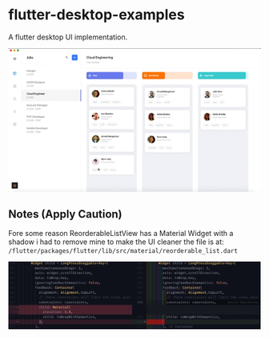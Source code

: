 # flutter-desktop-examples

A flutter desktop UI implementation.

<p float="left">
  <img src="https://github.com/Zfinix/flutter-desktop-examples/raw/master/screenshot/splash.gif" width="1500" />
  
## Notes (Apply Caution)
Fore some reason ReorderableListView has a Material Widget with a shadow i had to remove mine to make the UI cleaner the file is at:
    ```
    /flutter/packages/flutter/lib/src/material/reorderable_list.dart
    ```
<p float="left">
  <img src="https://github.com/Zfinix/flutter-desktop-examples/raw/master/screenshot/info.png" width="1500" />
